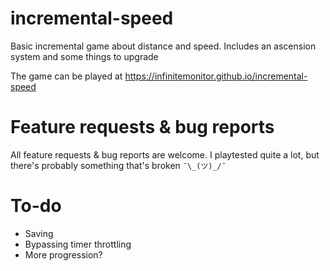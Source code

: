 # incremental-speed
Basic incremental game about distance and speed. Includes an ascension system and some things to upgrade

The game can be played at https://infinitemonitor.github.io/incremental-speed

# Feature requests & bug reports
All feature requests & bug reports are welcome. I playtested quite a lot, but there's probably something that's broken `¯\_(ツ)_/¯`

# To-do
- Saving
- Bypassing timer throttling
- More progression?

